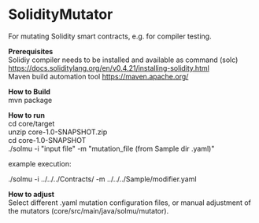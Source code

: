 # SolidityMutator
For mutating Solidity smart contracts, e.g. for compiler testing.

<b/>Prerequisites<br /></b>
Solidiy compiler needs to be installed and available as command (solc)<br />
https://docs.soliditylang.org/en/v0.4.21/installing-solidity.html<br />
Maven build automation tool https://maven.apache.org/ <br />

<b/>How to Build<br /></b>
mvn package<br />

<b/>How to run<br /></b>
cd core/target<br />
unzip core-1.0-SNAPSHOT.zip<br />
cd core-1.0-SNAPSHOT<br />
./solmu -i "input file" -m "mutation_file (from Sample dir .yaml)"<br />

example execution:

./solmu -i ../../../Contracts/ -m ../../../Sample/modifier.yaml 

<b/>How to adjust<br /></b>
Select different .yaml mutation configuration files, or manual 
adjustment of the mutators (core/src/main/java/solmu/mutator).
